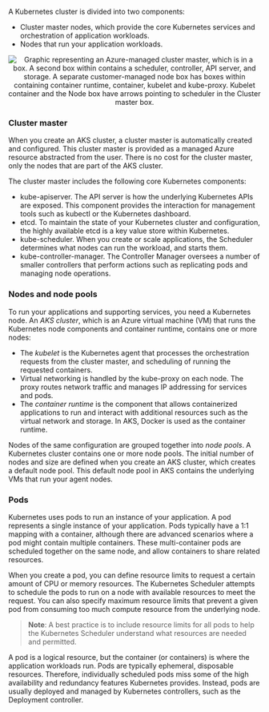 A Kubernetes cluster is divided into two components:

- Cluster master nodes, which provide the core Kubernetes services and orchestration of application workloads.
- Nodes that run your application workloads.


<p style="text-align:center;"><img src="../Linked_Image_Files/akscomponents1.png" alt="Graphic representing an Azure-managed cluster master, which is in a box. A second box within contains a scheduler, controller, API server, and storage. A separate customer-managed node box has boxes within containing container runtime, container, kubelet and kube-proxy. Kubelet container and the Node box have arrows pointing to scheduler in the Cluster master box. "></p>

### Cluster master
When you create an AKS cluster, a cluster master is automatically created and configured. This cluster master is provided as a managed Azure resource abstracted from the user. There is no cost for the cluster master, only the nodes that are part of the AKS cluster.

The cluster master includes the following core Kubernetes components:
- kube-apiserver. The API server is how the underlying Kubernetes APIs are exposed. This component provides the interaction for management tools such as kubectl or the Kubernetes dashboard.
- etcd. To maintain the state of your Kubernetes cluster and configuration, the highly available etcd is a key value store within Kubernetes.
- kube-scheduler. When you create or scale applications, the Scheduler determines what nodes can run the workload, and starts them.
- kube-controller-manager. The Controller Manager oversees a number of smaller controllers that perform actions such as replicating pods and managing node operations.


### Nodes and node pools
To run your applications and supporting services, you need a Kubernetes node. An *AKS cluster*, which is an Azure virtual machine (VM) that runs the Kubernetes node components and container runtime, contains one or more nodes:

- The *kubelet* is the Kubernetes agent that processes the orchestration requests from the cluster master, and scheduling of running the requested containers.
- Virtual networking is handled by the kube-proxy on each node. The proxy routes network traffic and manages IP addressing for services and pods.
- The *container runtime* is the component that allows containerized applications to run and interact with additional resources such as the virtual network and storage. In AKS, Docker is used as the container runtime.

Nodes of the same configuration are grouped together into *node pools*. A Kubernetes cluster contains one or more node pools. The initial number of nodes and size are defined when you create an AKS cluster, which creates a default node pool. This default node pool in AKS contains the underlying VMs that run your agent nodes.

### Pods
Kubernetes uses pods to run an instance of your application. A pod represents a single instance of your application. Pods typically have a 1:1 mapping with a container, although there are advanced scenarios where a pod might contain multiple containers. These multi-container pods are scheduled together on the same node, and allow containers to share related resources.

When you create a pod, you can define resource limits to request a certain amount of CPU or memory resources. The Kubernetes Scheduler attempts to schedule the pods to run on a node with available resources to meet the request. You can also specify maximum resource limits that prevent a given pod from consuming too much compute resource from the underlying node. 

> **Note**: A best practice is to include resource limits for all pods to help the Kubernetes Scheduler understand what resources are needed and permitted.

A pod is a logical resource, but the container (or containers) is where the application workloads run. Pods are typically ephemeral, disposable resources. Therefore, individually scheduled pods miss some of the high availability and redundancy features Kubernetes provides. Instead, pods are usually deployed and managed by Kubernetes controllers, such as the Deployment controller.
